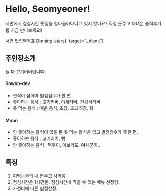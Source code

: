 # Hello, Seomyeoner!

서면에서 점심시간 맛집을 찾아돌아다니고 있지 않나요?
직접 돈주고 다녀온 솔직후기를 지금 만나보세요!

[서면 맛집별점표 Dinning-stars](https://kcrt1020.github.io/dinning-stars/stars.html){: target="_blank"}

## 주인장소개 

둘 다 고기러버입니다.

#### Sowon-dev
- 편식이 심하며 별점점수가 짠 편.
- 좋아하는 음식 : 고기러버, 야채러버, 건강식러버
- 못 먹는 음식 : 매운 음식, 초장, 초고추장, 회


#### Miran
- 안 좋아하는 음식이 있을 뿐 못 먹는 음식은 없고 별점점수가 후한 편.
- 좋아하는 음식 : 고기러버, 빵
- 안 좋아하는 음식 : 떡볶이, 아보카도, 야채굳이..

## 특징 

1. 피땀눈물의 내 돈주고 사먹음
2. 점심시간은 1시간뿐. 점심시간내 먹을 수 있는 메뉴 선정함.
3. 가성비에 따른 별점산정.
